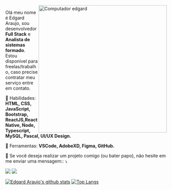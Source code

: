 <img src="https://imgur.com/E9T1PiO.png" min-width="400px" max-width="400px" width="400px" align="right" alt="Computador edgard">

<p align="left">
  Olá meu nome é Edgard Araujo, sou desenvolvedor <strong>Full Stack</strong> e <strong>Analista de sistemas formado</strong>. Estou disponível para freelas/trabalho, caso precise contratar meu serviço entre em contato.
</p>

<p align="left">
  🦄 Habilidades: <strong>HTML, CSS, JavaScript, Bootstrap, ReactJS,React Native, Node, Typescript, MySQL, Pascal, UI/UX Design.</strong>
</p>

<p align="left">
  💼 Ferramentas: <strong>VSCode, AdobeXD, Figma, GitHub.</strong>
</p>

<p align="left">
  💌 Se você deseja realizar um projeto comigo (ou bater papo), não hesite em me enviar uma mensagem:: ⤵️
</p>



<p align="left">
  <a href="https://www.instagram.com/eisouoed/" alt="Instagram">
  <img src="https://img.shields.io/badge/-Instagram-DF0174?style=for-the-badge&logo=instagram&logoColor=white&link=https://www.instagram.com/iuricoding/"/></a>

  <a href="https://www.linkedin.com/in/edgard-araujo-3a6950151/" alt="Linkedin">
  <img src="https://img.shields.io/badge/-Linkedin-0e76a8?style=for-the-badge&logo=Linkedin&logoColor=white&link=https://www.linkedin.com/in/iuricode" /></a>
  


</p>

<p align="center">
  
[![Edgard Araujo's github stats](https://github-readme-stats.vercel.app/api?username=gardium&show_icons=true&theme=radical&bg_color=30,0d0d0d,191919&title_color=fff&text_color=fff&icon_color=79ff97)](https://github.com/Gardium?tab=repositories)
[![Top Langs](https://github-readme-stats.vercel.app/api/top-langs/?username=gardium&layout=compact&theme=radical&bg_color=30,0d0d0d,191919&title_color=fff&text_color=fff&icon_color=79ff97)](https://github.com/Gardium?tab=repositories)

</p>


